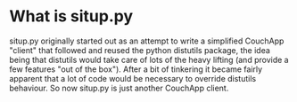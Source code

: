 What is situp.py
========================================

situp.py originally started out as an attempt to write a simplified CouchApp
"client" that followed and reused the python distutils package, the idea being
that distutils would take care of lots of the heavy lifting (and provide a few
features "out of the box"). After a bit of tinkering it became fairly apparent
that a lot of code would be necessary to override distutils behaviour. So now
situp.py is just another CouchApp client.
